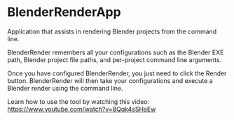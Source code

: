 # BlenderRenderApp
Application that assists in rendering Blender projects from the command line.

BlenderRender remembers all your configurations such as the Blender EXE path, Blender project file paths, and per-project command line arguments.

Once you have configured BlenderRender, you just need to click the Render button. BlenderRender will then take your configurations and execute a Blender render using the command line.

Learn how to use the tool by watching this video: https://www.youtube.com/watch?v=8Qqk4sSHaEw
